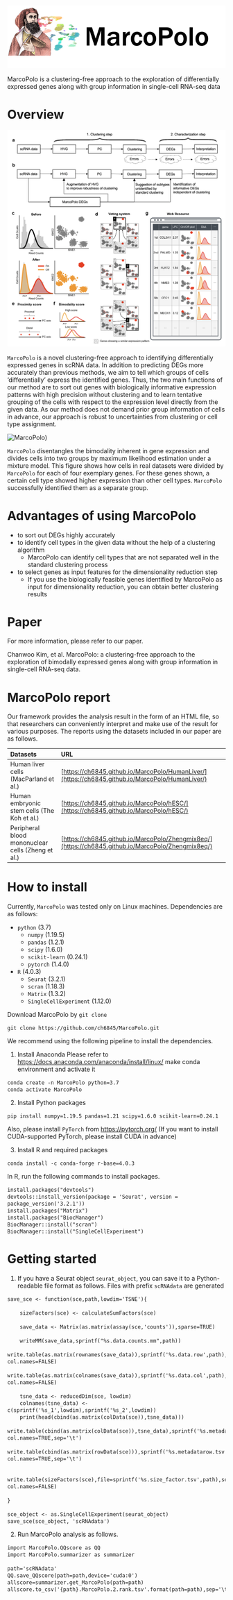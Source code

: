 

![MarcoPolo](github_images/mp.png)

MarcoPolo is a clustering-free approach to the exploration of differentially expressed genes along with group information in single-cell RNA-seq data



# Overview


<img src="github_images/overview.png" width="700">


`MarcoPolo` is a novel clustering-free approach to identifying differentially expressed genes in scRNA data. In addition to predicting DEGs more accurately than previous methods, we aim to tell which groups of cells ‘differentially’ express the identified genes. Thus, the two main functions of our method are to sort out genes with biologically informative expression patterns with high precision without clustering and to learn tentative grouping of the cells with respect to the expression level directly from the given data. As our method does not demand prior group information of cells in advance, our approach is robust to uncertainties from clustering or cell type assignment. 

![MarcoPolo](github_images/bimodal.jpg))<br>

`MarcoPolo` disentangles the bimodality inherent in gene expression and divides cells into two groups by maximum likelihood estimation under a mixture model. This figure shows how cells in real datasets were divided by `MarcoPolo` for each of four exemplary genes. For these genes shown, a certain cell type showed higher expression than other cell types. `MarcoPolo` successfully identified them as a separate group.

# Advantages of using MarcoPolo
* to sort out DEGs highly accurately
* to identify cell types in the given data without the help of a clustering algorithm
    * MarcoPolo can identify cell types that are not separated well in the standard clustering process
* to select genes as input features for the dimensionality reduction step 
    * If you use the biologically feasible genes identified by MarcoPolo as input for dimensionality reduction, you can obtain better clustering results


# Paper

For more information, please refer to our paper.

Chanwoo Kim, et al. MarcoPolo: a clustering-free approach to the exploration of bimodally expressed genes along with group information in single-cell RNA-seq data. 

# MarcoPolo report
Our framework provides the analysis result in the form of an HTML file, so that researchers can conveniently interpret and make use of the result for various purposes. The reports using the datasets included in our paper are as follows.

|Datasets|URL|
|:---|:---|
|Human liver cells (MacParland et al.)|[https://ch6845.github.io/MarcoPolo/HumanLiver/](https://ch6845.github.io/MarcoPolo/HumanLiver/)|
|Human embryonic stem cells (The Koh et al.)|[https://ch6845.github.io/MarcoPolo/hESC/](https://ch6845.github.io/MarcoPolo/hESC/)|
|Peripheral blood mononuclear cells (Zheng et al.)|[https://ch6845.github.io/MarcoPolo/Zhengmix8eq/](https://ch6845.github.io/MarcoPolo/Zhengmix8eq/)|


# How to install

Currently, `MarcoPolo` was tested only on Linux machines.
Dependencies are as follows:
* `python` (3.7)
    * `numpy` (1.19.5)
    * `pandas` (1.2.1)
    * `scipy` (1.6.0)
    * `scikit-learn` (0.24.1)
    * `pytorch` (1.4.0)
* `R` (4.0.3)
    * `Seurat` (3.2.1)
    * `scran` (1.18.3)
    * `Matrix` (1.3.2)
    * `SingleCellExperiment` (1.12.0)

Download MarcoPolo by `git clone`
```
git clone https://github.com/ch6845/MarcoPolo.git
```

We recommend using the following pipeline to install the dependencies.

1. Install Anaconda
Please refer to https://docs.anaconda.com/anaconda/install/linux/
make conda environment and activate it
```
conda create -n MarcoPolo python=3.7
conda activate MarcoPolo
```

2. Install Python packages
```
pip install numpy=1.19.5 pandas=1.21 scipy=1.6.0 scikit-learn=0.24.1
```
Also, please install `PyTorch` from https://pytorch.org/ (If you want to install CUDA-supported PyTorch, please install CUDA in advance)

3. Install R and required packages
```
conda install -c conda-forge r-base=4.0.3
```
In R, run the following commands to install packages.
```
install.packages("devtools")
devtools::install_version(package = 'Seurat', version = package_version('3.2.1'))
install.packages("Matrix")
install.packages("BiocManager")
BiocManager::install("scran")
BiocManager::install("SingleCellExperiment")
```

# Getting started

1. If you have a Seurat object `seurat_object`, you can save it to a Python-readable file format as follows. Files with prefix `scRNAdata` are generated

```
save_sce <- function(sce,path,lowdim='TSNE'){
    
    sizeFactors(sce) <- calculateSumFactors(sce)
    
    save_data <- Matrix(as.matrix(assay(sce,'counts')),sparse=TRUE)
    
    writeMM(save_data,sprintf("%s.data.counts.mm",path))
    write.table(as.matrix(rownames(save_data)),sprintf('%s.data.row',path),row.names=FALSE, col.names=FALSE)
    write.table(as.matrix(colnames(save_data)),sprintf('%s.data.col',path),row.names=FALSE, col.names=FALSE)
    
    tsne_data <- reducedDim(sce, lowdim)
    colnames(tsne_data) <- c(sprintf('%s_1',lowdim),sprintf('%s_2',lowdim))
    print(head(cbind(as.matrix(colData(sce)),tsne_data)))
    write.table(cbind(as.matrix(colData(sce)),tsne_data),sprintf('%s.metadatacol.tsv',path),row.names=TRUE, col.names=TRUE,sep='\t')    
    write.table(cbind(as.matrix(rowData(sce))),sprintf('%s.metadatarow.tsv',path),row.names=TRUE, col.names=TRUE,sep='\t')    
    
    write.table(sizeFactors(sce),file=sprintf('%s.size_factor.tsv',path),sep='\t',row.names=FALSE, col.names=FALSE)    

}

sce_object <- as.SingleCellExperiment(seurat_object)
save_sce(sce_object, 'scRNAdata')

```

2. Run MarcoPolo analysis as follows.
```
import MarcoPolo.QQscore as QQ
import MarcoPolo.summarizer as summarizer

path='scRNAdata'
QQ.save_QQscore(path=path,device='cuda:0')
allscore=summarizer.get_MarcoPolo(path=path)
allscore.to_csv('{path}.MarcoPolo.2.rank.tsv'.format(path=path),sep='\t')  
```
